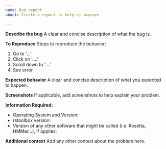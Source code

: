 ```yaml
---
name: Bug report
about: Create a report to help us improve

---
```


**Describe the bug**
A clear and concise description of what the bug is.

**To Reproduce**
Steps to reproduce the behavior:
1. Go to '...'
2. Click on '....'
3. Scroll down to '....'
4. See error

**Expected behavior**
A clear and concise description of what you expected to happen.

**Screenshots**
If applicable, add screenshots to help explain your problem.

**Information Required:**
 - Operating System and Version:
 - rstoolbox version:
 - Version of any other software that might be called (i.e. Rosetta, HMMer...), if applies:

**Additional context**
Add any other context about the problem here.

